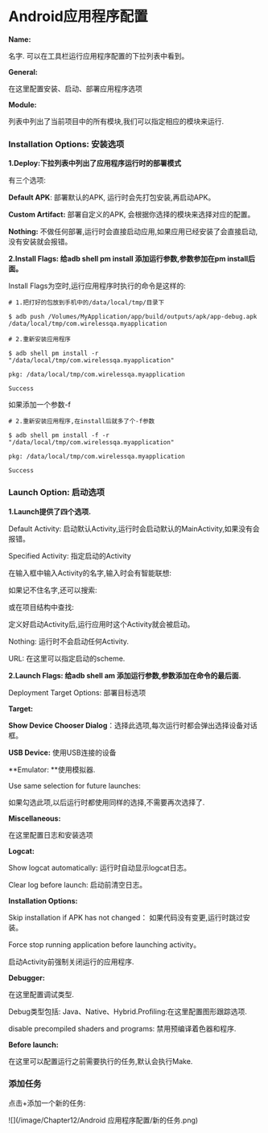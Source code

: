 # Android应用程序配置

**Name:**

名字. 可以在工具栏运行应用程序配置的下拉列表中看到。

**General:**

在这里配置安装、启动、部署应用程序选项

**Module:**

列表中列出了当前项目中的所有模块,我们可以指定相应的模块来运行.

### Installation Options: 安装选项

**1.Deploy:下拉列表中列出了应用程序运行时的部署模式**

有三个选项:

**Default APK**: 部署默认的APK, 运行时会先打包安装,再启动APK。

**Custom Artifact:** 部署自定义的APK, 会根据你选择的模块来选择对应的配置。

**Nothing:** 不做任何部署,运行时会直接启动应用,如果应用已经安装了会直接启动, 没有安装就会报错。

**2.Install Flags: 给adb shell pm install 添加运行参数,参数参加在pm install后面。**

Install Flags为空时,运行应用程序时执行的命令是这样的:

```
# 1.把打好的包放到手机中的/data/local/tmp/目录下

$ adb push /Volumes/MyApplication/app/build/outputs/apk/app-debug.apk /data/local/tmp/com.wirelessqa.myapplication

# 2.重新安装应用程序

$ adb shell pm install -r "/data/local/tmp/com.wirelessqa.myapplication"

pkg: /data/local/tmp/com.wirelessqa.myapplication

Success

```

如果添加一个参数-f

```
# 2.重新安装应用程序,在install后就多了个-f参数

$ adb shell pm install -f -r "/data/local/tmp/com.wirelessqa.myapplication"

pkg: /data/local/tmp/com.wirelessqa.myapplication

Success

```

### Launch Option: 启动选项

**1.Launch提供了四个选项.**

Default Activity: 启动默认Activity,运行时会启动默认的MainActivity,如果没有会报错。

Specified Activity: 指定启动的Activity

在输入框中输入Activity的名字,输入时会有智能联想:

如果记不住名字,还可以搜索:

或在项目结构中查找:

定义好启动Activity后,运行应用时这个Activity就会被启动。

Nothing: 运行时不会启动任何Activity.

URL: 在这里可以指定启动的scheme.

**2.Launch Flags: 给adb shell am 添加运行参数,参数添加在命令的最后面.**

Deployment Target Options: 部署目标选项

**Target:**

**Show Device Chooser Dialog**：选择此选项,每次运行时都会弹出选择设备对话框。

**USB Device:** 使用USB连接的设备

**Emulator: **使用模拟器.

Use same selection for future launches:

如果勾选此项,以后运行时都使用同样的选择,不需要再次选择了.

**Miscellaneous:**

在这里配置日志和安装选项

**Logcat:**

Show logcat automatically: 运行时自动显示logcat日志。

Clear log before launch: 启动前清空日志。

**Installation Options:**

Skip installation if APK has not changed： 如果代码没有变更,运行时跳过安装。

Force stop running application before launching activity。

启动Activity前强制关闭运行的应用程序.

**Debugger:**

在这里配置调试类型.

Debug类型包括: Java、Native、Hybrid.Profiling:在这里配置图形跟踪选项.

disable precompiled shaders and programs: 禁用预编译着色器和程序.

**Before launch:**

在这里可以配置运行之前需要执行的任务,默认会执行Make.

### **添加任务**

点击+添加一个新的任务:

![](/image/Chapter12/Android 应用程序配置/新的任务.png)

